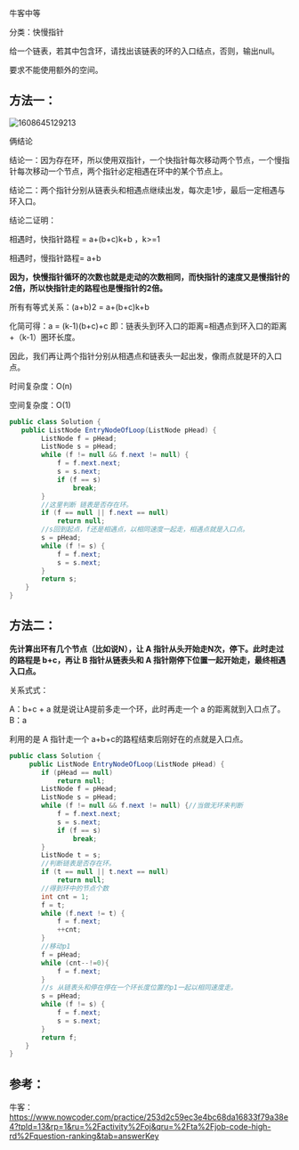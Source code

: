 牛客中等



分类：快慢指针



给一个链表，若其中包含环，请找出该链表的环的入口结点，否则，输出null。 

要求不能使用额外的空间。



## 方法一：



![1608645129213](F:/项目/Git-md/ZJW-Summary/assets/1608645129213.png)

俩结论

结论一：因为存在环，所以使用双指针，一个快指针每次移动两个节点，一个慢指针每次移动一个节点，两个指针必定相遇在环中的某个节点上。

结论二：两个指针分别从链表头和相遇点继续出发，每次走1步，最后一定相遇与环入口。



结论二证明：

相遇时，快指针路程 = a+(b+c)k+b	 ，k>=1 

相遇时，慢指针路程= a+b 



**因为，快慢指针循环的次数也就是走动的次数相同，而快指针的速度又是慢指针的2倍，所以快指针走的路程也是慢指针的2倍。** 

所有有等式关系：(a+b)2 = a+(b+c)k+b 

化简可得：a = (k-1)(b+c)+c  即：链表头到环入口的距离=相遇点到环入口的距离 +（k-1）圈环长度。 

因此，我们再让两个指针分别从相遇点和链表头一起出发，像雨点就是环的入口点。



时间复杂度：O(n)

空间复杂度：O(1)

```java
public class Solution {
   public ListNode EntryNodeOfLoop(ListNode pHead) {
        ListNode f = pHead;
        ListNode s = pHead;
        while (f != null && f.next != null) {
            f = f.next.next;
            s = s.next;
            if (f == s)
                break;
        }
        //这里判断 链表是否存在环。
        if (f == null || f.next == null)
            return null;
        //s回到起点，f还是相遇点，以相同速度一起走，相遇点就是入口点。
        s = pHead;
        while (f != s) {
            f = f.next;
            s = s.next;
        }
        return s;
    }
}
```



## 方法二：

**先计算出环有几个节点（比如说N），让 A 指针从头开始走N次，停下。此时走过的路程是 b+c，再让 B 指针从链表头和 A 指针刚停下位置一起开始走，最终相遇入口点。**

关系式式：

A：b+c + a	就是说让A提前多走一个环，此时再走一个 a 的距离就到入口点了。
B：a  

利用的是 A 指针走一个 a+b+c的路程结束后刚好在的点就是入口点。

````java
public class Solution {
	 public ListNode EntryNodeOfLoop(ListNode pHead) {
        if (pHead == null)
            return null;
        ListNode f = pHead;
        ListNode s = pHead;
        while (f != null && f.next != null) {//当做无环来判断
            f = f.next.next;
            s = s.next;
            if (f == s)
                break;
        }
        ListNode t = s;
        //判断链表是否存在环。
        if (t == null || t.next == null)
            return null;
        //得到环中的节点个数
        int cnt = 1;
        f = t;
        while (f.next != t) {
            f = f.next;
            ++cnt;
        }
        //移动p1
        f = pHead;
        while (cnt--!=0){
            f = f.next;
        }
        //s 从链表头和停在停在一个环长度位置的p1一起以相同速度走。
        s = pHead;
        while (f != s) {
            f = f.next;
            s = s.next;
        }
        return f;
    }
}
````

## 参考：

牛客：https://www.nowcoder.com/practice/253d2c59ec3e4bc68da16833f79a38e4?tpId=13&rp=1&ru=%2Factivity%2Foj&qru=%2Fta%2Fjob-code-high-rd%2Fquestion-ranking&tab=answerKey